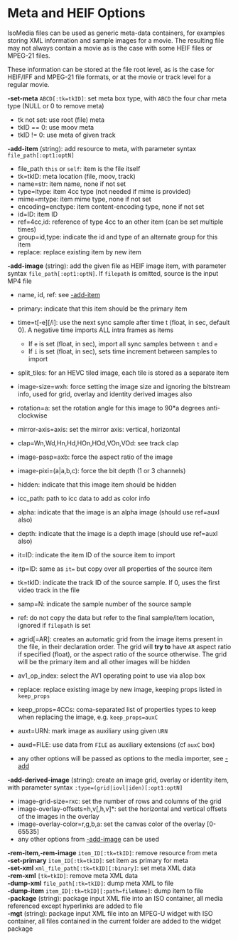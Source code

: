 <!-- automatically generated - do not edit, patch gpac/applications/mp4box/mp4box.c -->

# Meta and HEIF Options  
  
IsoMedia files can be used as generic meta-data containers, for examples storing XML information and sample images for a movie. The resulting file may not always contain a movie as is the case with some HEIF files or MPEG-21 files.  
    
These information can be stored at the file root level, as is the case for HEIF/IFF and MPEG-21 file formats, or at the movie or track level for a regular movie.    
    
<a id="set-meta">__-set-meta__</a> `ABCD[:tk=tkID]`: set meta box type, with `ABCD` the four char meta type (NULL or 0 to remove meta)  

- tk not set: use root (file) meta  
- tkID == 0: use moov meta  
- tkID != 0: use meta of given track  
  
<a id="add-item">__-add-item__</a> (string): add resource to meta, with parameter syntax `file_path[:opt1:optN]`  

- file_path `this` or `self`: item is the file itself  
- tk=tkID: meta location (file, moov, track)  
- name=str: item name, none if not set  
- type=itype: item 4cc type (not needed if mime is provided)  
- mime=mtype: item mime type, none if not set  
- encoding=enctype: item content-encoding type, none if not set  
- id=ID: item ID  
- ref=4cc,id: reference of type 4cc to an other item (can be set multiple times)  
- group=id,type: indicate the id and type of an alternate group for this item  
- replace: replace existing item by new item  
  
<a id="add-image">__-add-image__</a> (string): add the given file as HEIF image item, with parameter syntax `file_path[:opt1:optN]`. If `filepath` is omitted, source is the input MP4 file  

- name, id, ref: see [-add-item](#add-item)  
- primary: indicate that this item should be the primary item  
- time=t[-e][/i]: use the next sync sample after time t (float, in sec, default 0). A negative time imports ALL intra frames as items  

    - If `e` is set (float, in sec), import all sync samples between `t` and `e`  
    - If `i` is set (float, in sec), sets time increment between samples to import  

- split_tiles: for an HEVC tiled image, each tile is stored as a separate item  
- image-size=wxh: force setting the image size and ignoring the bitstream info, used for grid, overlay and identity derived images also  
- rotation=a: set the rotation angle for this image to 90*a degrees anti-clockwise  
- mirror-axis=axis: set the mirror axis: vertical, horizontal  
- clap=Wn,Wd,Hn,Hd,HOn,HOd,VOn,VOd: see track clap  
- image-pasp=axb: force the aspect ratio of the image  
- image-pixi=(a|a,b,c): force the bit depth (1 or 3 channels)  
- hidden: indicate that this image item should be hidden  
- icc_path: path to icc data to add as color info  
- alpha: indicate that the image is an alpha image (should use ref=auxl also)  
- depth: indicate that the image is a depth image (should use ref=auxl also)  
- it=ID: indicate the item ID of the source item to import  
- itp=ID: same as `it=` but copy over all properties of the source item  
- tk=tkID: indicate the track ID of the source sample. If 0, uses the first video track in the file  
- samp=N: indicate the sample number of the source sample  
- ref: do not copy the data but refer to the final sample/item location, ignored if `filepath` is set  
- agrid[=AR]: creates an automatic grid from the image items present in the file, in their declaration order. The grid will __try to__ have `AR` aspect ratio if specified (float), or the aspect ratio of the source otherwise. The grid will be the primary item and all other images will be hidden  
- av1_op_index: select the AV1 operating point to use via a1op box  
- replace: replace existing image by new image, keeping props listed in `keep_props`  
- keep_props=4CCs: coma-separated list of properties types to keep when replacing the image, e.g. `keep_props=auxC`  
- auxt=URN: mark image as auxiliary using given `URN`  
- auxd=FILE: use data from `FILE` as auxiliary extensions (cf `auxC` box)  
- any other options will be passed as options to the media importer, see [-add](#add)  
  
<a id="add-derived-image">__-add-derived-image__</a> (string): create an image grid, overlay or identity item, with parameter syntax `:type=(grid|iovl|iden)[:opt1:optN]`  

- image-grid-size=rxc: set the number of rows and columns of the grid  
- image-overlay-offsets=h,v[,h,v]*: set the horizontal and vertical offsets of the images in the overlay  
- image-overlay-color=r,g,b,a: set the canvas color of the overlay [0-65535]  
- any other options from [-add-image](#add-image) can be used  
  
  
<a id="rem-item">__-rem-item__</a>,__-rem-image__ `item_ID[:tk=tkID]`: remove resource from meta  
<a id="set-primary">__-set-primary__</a> `item_ID[:tk=tkID]`: set item as primary for meta  
<a id="set-xml">__-set-xml__</a> `xml_file_path[:tk=tkID][:binary]`: set meta XML data  
<a id="rem-xml">__-rem-xml__</a> `[tk=tkID]`: remove meta XML data  
<a id="dump-xml">__-dump-xml__</a> `file_path[:tk=tkID]`: dump meta XML to file  
<a id="dump-item">__-dump-item__</a> `item_ID[:tk=tkID][:path=fileName]`: dump item to file  
<a id="package">__-package__</a> (string): package input XML file into an ISO container, all media referenced except hyperlinks are added to file  
<a id="mgt">__-mgt__</a> (string): package input XML file into an MPEG-U widget with ISO container, all files contained in the current folder are added to the widget package  
